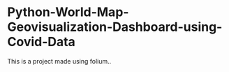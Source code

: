 # Python-World-Map-Geovisualization-Dashboard-using-Covid-Data
 This is a project made using folium..
